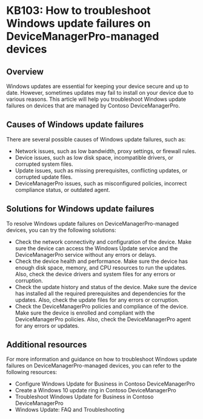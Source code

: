 <title>
---
title: KB103: How to troubleshoot Windows update failures on DeviceManagerPro-managed devices
---
</title>

# KB103: How to troubleshoot Windows update failures on DeviceManagerPro-managed devices

## Overview

Windows updates are essential for keeping your device secure and up to date. However, sometimes updates may fail to install on your device due to various reasons. This article will help you troubleshoot Windows update failures on devices that are managed by Contoso DeviceManagerPro.

## Causes of Windows update failures

There are several possible causes of Windows update failures, such as:

-   Network issues, such as low bandwidth, proxy settings, or firewall rules.
-   Device issues, such as low disk space, incompatible drivers, or corrupted system files.
-   Update issues, such as missing prerequisites, conflicting updates, or corrupted update files.
-   DeviceManagerPro issues, such as misconfigured policies, incorrect compliance status, or outdated agent.

## Solutions for Windows update failures

To resolve Windows update failures on DeviceManagerPro-managed devices, you can try the following solutions:

-   Check the network connectivity and configuration of the device. Make sure the device can access the Windows Update service and the DeviceManagerPro service without any errors or delays.
-   Check the device health and performance. Make sure the device has enough disk space, memory, and CPU resources to run the updates. Also, check the device drivers and system files for any errors or corruption.
-   Check the update history and status of the device. Make sure the device has installed all the required prerequisites and dependencies for the updates. Also, check the update files for any errors or corruption.
-   Check the DeviceManagerPro policies and compliance of the device. Make sure the device is enrolled and compliant with the DeviceManagerPro policies. Also, check the DeviceManagerPro agent for any errors or updates.

## Additional resources

For more information and guidance on how to troubleshoot Windows update failures on DeviceManagerPro-managed devices, you can refer to the following resources:

-   Configure Windows Update for Business in Contoso DeviceManagerPro
-   Create a Windows 10 update ring in Contoso DeviceManagerPro
-   Troubleshoot Windows Update for Business in Contoso DeviceManagerPro
-   Windows Update: FAQ and Troubleshooting
